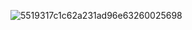  ![5519317c1c62a231ad96e63260025698](https://github.com/user-attachments/assets/1a3bc037-1b94-4e6f-ba9c-aa819a8dd1eb)

 
